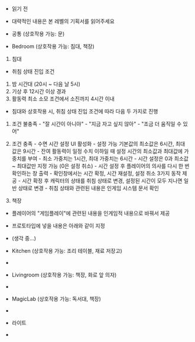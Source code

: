 - 읽기 전
 - 대략적인 내용은 본 레벨의 기획서를 읽어주세요

- 공통 (상호작용 가능: 문)
 
- Bedroom (상호작용 가능: 침대, 책장)
 1. 침대
  - 취침 상태 진입 조건
   1. 밤 시간대 (20시 ~ 다음 날 5시)
   2. 기상 후 12시간 이상 경과
   3. 활동력 최소 소모 조건에서 소진까지 4시간 이내
  - 침대와 상호작용 시, 취침 상태 진입 조건에 따라 다음 두 가지로 진행
   1. 조건 불충족
    - "잘 시간이 아니야"
    - "지금 자고 싶지 않아"
    - "조금 더 움직일 수 있어"
   2. 조건 충족
    - 수면 시간 설정 UI 활성화
    - 설정 가능 기본값의 최소값은 6시간, 최대값은 9시간
    - 잔여 활동력이 일정 수치 이하일 때 설정 시간의 최소값과 최대값에 가중치를 부여
    - 최소 가중치는 1시간, 최대 가중치는 6시간
    - 시간 설정은 0과 최소값 ~ 최대값만 지정 가능 (0은 설정 취소)
    - 시간 설정 후 플레이어의 의사를 다시 한 번 확인하는 창 출력
    - 확인창에서는 시간 확정, 시간 재설정, 설정 취소 3가지 동작 제공
    - 시간 확정 후 캐릭터의 상태를 취침 상태로 변경, 설정된 시간이 모두 지나면 일반 상태로 변경
    - 취침 상태와 관련된 내용은 인게임 시스템 문서 확인

 2. 책장 
  - 플레이어의 "게임플레이"에 관련된 내용을 인게임적 내용으로 바꿔서 제공
  - 프로토타입에 넣을 내용은 아래와 같이 지정
   - (생각 중...)
 

- Kitchen (상호작용 가능: 조리 테이블, 재료 저장고)
 - 

- Livingroom (상호작용 가능: 책장, 화로 앞 의자)
 - 

- MagicLab (상호작용 가능: 독서대, 책장)
 - 

- 라이트
 - 